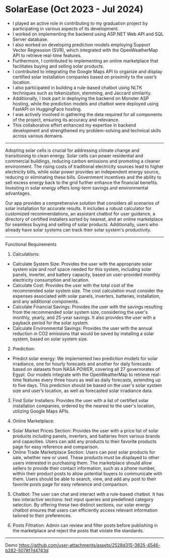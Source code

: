 # SolarEase (Oct 2023 - Jul 2024)
- I played an active role in contributing to my graduation project by participating in various aspects of its development.
- I worked on implementing the backend using ASP.NET Web API and SQL Server database.
- I also worked on developing prediction models employing Support Vector Regression (SVR), which integrated with the OpenWeatherMap API to retrieve real-time features. 
- Furthermore, I contributed to implementing an online marketplace that facilitates buying and selling solar products.
- I contributed to integrating the Google Maps API to organize and display certified solar installation companies based on proximity to the user’s location. 
- I also participated in building a rule-based chatbot using NLTK techniques such as tokenization, stemming, and Jaccard similarity. 
- Additionally, I took part in deploying the backend on Monster ASP hosting, while the prediction models and chatbot were deployed using FastAPI on HuggingFace hosting.
- I was actively involved in gathering the data required for all components of the project, ensuring its accuracy and relevance.
- This collaborative effort enhanced my expertise in backend development and strengthened my problem-solving and technical skills across various domains.

-------------------------------------------------------------------------------------------------------------

Adopting solar cells is crucial for addressing climate change and transitioning to clean energy. Solar cells can power residential and commercial buildings, reducing carbon emissions and promoting a cleaner environment. The rising costs of traditional electricity sources lead to higher electricity bills, while solar power provides an independent energy source, reducing or eliminating these bills. Government incentives and the ability to sell excess energy back to the grid further enhance the financial benefits. Investing in solar energy offers long-term savings and environmental advantages. 

Our app provides a comprehensive solution that considers all scenarios of solar installation for accurate results. It includes a robust calculator for customized recommendations, an assistant chatbot for user guidance, a directory of certified installers sorted by nearest, and an online marketplace for seamless buying and selling of solar products. Additionally, users who already have solar systems can track their solar system's productivity.

-------------------------------------------------------------------------------------------------------------
Functional Requirements
1) Calculations:
- Calculate System Size: Provides the user with the appropriate solar system size and roof space needed for this system, including solar panels, inverter, and battery capacity, based on user-provided monthly electricity consumption and location.
- Calculate Cost: Provides the user with the total cost of the recommended solar system size. The cost calculation must consider the expenses associated with solar panels, inverters, batteries, installation, and any additional components.
- Calculate Financial Savings: Provides the user with the savings resulting from the recommended solar system size, considering the user's monthly, yearly, and 25-year savings. It also provides the user with a payback period for the solar system.
- Calculate Environmental Savings: Provides the user with the annual reduction in CO2 emissions that would be saved by installing a solar system, based on solar system size.

2) Prediction:
- Predict solar energy: We implemented two prediction models for solar irradiance, one for hourly forecasts and another for daily forecasts based on datasets from NASA POWER, covering all 27 governorates of Egypt. Our models integrate with the OpenWeatherMap to retrieve real-time features every three hours as well as daily forecasts, extending up to five days. This prediction should be based on the user's solar system size and user’s location, as well as forecasted solar irradiance data.

3) Find Solar Installers: Provides the user with a list of certified solar installation companies, ordered by the nearest to the user's location, utilizing Google Maps APIs.

4) Online Marketplace:
- Solar Market Prices Section: Provides the user with a price list of solar products including panels, inverters, and batteries from various brands and capacities. Users can add any products to their favorite products page for easy reference and comparison.
- Online Trade Marketplace Section: Users can post solar products for sale, whether new or used. These products must be displayed to other users interested in purchasing them. The marketplace should allow sellers to provide their contact information, such as a phone number, within their product posts to allow potential buyers to communicate with them. Users should be able to search, view, and add any post to their favorite posts page for easy reference and comparison.

5) Chatbot: The user can chat and interact with a rule-based chatbot. It has two interactive sections: text input queries and predefined category selection. By offering these two distinct sections, our solar energy chatbot ensures that users can efficiently access relevant information tailored to their preferences.

6) Posts Filtration: Admin can review and filter posts before publishing in the marketplace and reject the posts that violate the standards.

-------------------------------------------------------------------------------------------------------------
Demo
https://github.com/user-attachments/assets/2528d315-3825-4546-b282-5078f7d4743d


